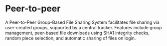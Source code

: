 # Peer-to-peer
A Peer-to-Peer Group-Based File Sharing System facilitates file sharing via user-created groups, supported by a central tracker. Features include group management, peer-based file downloads using SHA1 integrity checks, random piece selection, and automatic sharing of files on login.
